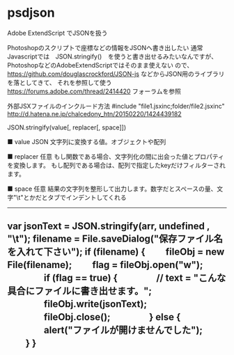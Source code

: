 # psdjson
Adobe ExtendScript でJSONを扱う

Photoshopのスクリプトで座標などの情報をJSONへ書き出したい
通常Javascriptでは　JSON.stringify()　を使うと書き出せるみたいなんですが、
PhotoshopなどのAdobeExtendScriptではそのまま使えない
ので、
https://github.com/douglascrockford/JSON-js
などからJSON用のライブラリを落としてきて、
それを参照して使う
https://forums.adobe.com/thread/2414420
フォーラムを参照

外部JSXファイルのインクルード方法
#include "file1.jsxinc;folder/file2.jsxinc"
http://d.hatena.ne.jp/chalcedony_htn/20150220/1424439182

JSON.stringify(value[, replacer[, space]])

■ value
JSON 文字列に変換する値。オブジェクトや配列

■ replacer 任意
もし関数である場合、文字列化の間に出会った値とプロパティを変換します。
もし配列である場合は、配列で指定したkeyだけフィルターされます。

■ space 任意
結果の文字列を整形して出力します。数字だとスペースの量、文字"\t"とかだとタブでインデントしてくれる

----------
var jsonText = JSON.stringify(arr, undefined , "\t");
filename = File.saveDialog("保存ファイル名を入れて下さい");
if (filename) {
　　fileObj = new File(filename);
　　flag = fileObj.open("w");
　　　　if (flag == true) {
　　　　// text = "こんな具合にファイルに書き出せます。";
　　　　fileObj.write(jsonText);
　　　　fileObj.close();
　　　　} else {
　　　　alert("ファイルが開けませんでした");
　　}
}
----------
